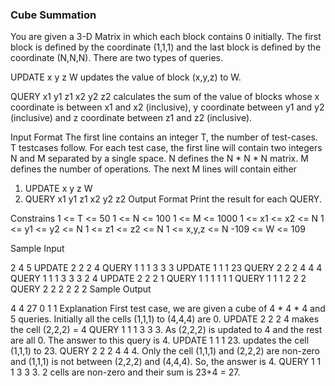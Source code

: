<h3>Cube Summation</h3>

You are given a 3-D Matrix in which each block contains 0 initially. The first block is defined by the coordinate (1,1,1) and the last block is defined by the coordinate (N,N,N). There are two types of queries.

UPDATE x y z W
updates the value of block (x,y,z) to W.

QUERY x1 y1 z1 x2 y2 z2
calculates the sum of the value of blocks whose x coordinate is between x1 and x2 (inclusive), y coordinate between y1 and y2 (inclusive) and z coordinate between z1 and z2 (inclusive).

Input Format 
The first line contains an integer T, the number of test-cases. T testcases follow. 
For each test case, the first line will contain two integers N and M separated by a single space. 
N defines the N * N * N matrix. 
M defines the number of operations. 
The next M lines will contain either

 1. UPDATE x y z W
 2. QUERY  x1 y1 z1 x2 y2 z2 
Output Format 
Print the result for each QUERY.

Constrains 
1 <= T <= 50 
1 <= N <= 100 
1 <= M <= 1000 
1 <= x1 <= x2 <= N 
1 <= y1 <= y2 <= N 
1 <= z1 <= z2 <= N 
1 <= x,y,z <= N 
-109 <= W <= 109

Sample Input

2
4 5
UPDATE 2 2 2 4
QUERY 1 1 1 3 3 3
UPDATE 1 1 1 23
QUERY 2 2 2 4 4 4
QUERY 1 1 1 3 3 3
2 4
UPDATE 2 2 2 1
QUERY 1 1 1 1 1 1
QUERY 1 1 1 2 2 2
QUERY 2 2 2 2 2 2
Sample Output

4
4
27
0
1
1
Explanation 
First test case, we are given a cube of 4 * 4 * 4 and 5 queries. Initially all the cells (1,1,1) to (4,4,4) are 0. 
UPDATE 2 2 2 4 makes the cell (2,2,2) = 4 
QUERY 1 1 1 3 3 3. As (2,2,2) is updated to 4 and the rest are all 0. The answer to this query is 4. 
UPDATE 1 1 1 23. updates the cell (1,1,1) to 23. QUERY 2 2 2 4 4 4. Only the cell (1,1,1) and (2,2,2) are non-zero and (1,1,1) is not between (2,2,2) and (4,4,4). So, the answer is 4. 
QUERY 1 1 1 3 3 3. 2 cells are non-zero and their sum is 23+4 = 27.
